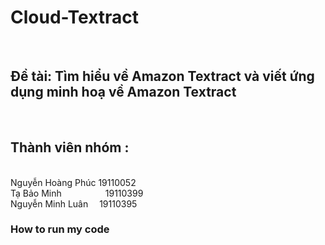 # Cloud-Textract 
<br> <h2>Đề tài: Tìm hiểu về Amazon Textract và viết ứng dụng minh hoạ về Amazon Textract </h2>
<br> <h2>Thành viên nhóm : </h2>
<br> Nguyễn Hoàng Phúc&nbsp;19110052
<br> Tạ Bảo Minh&emsp;&emsp;&emsp;&emsp;&emsp;19110399
<br> Nguyễn Minh Luân&nbsp;&emsp;19110395
<br>
<h3>How to run my code </h3> 
